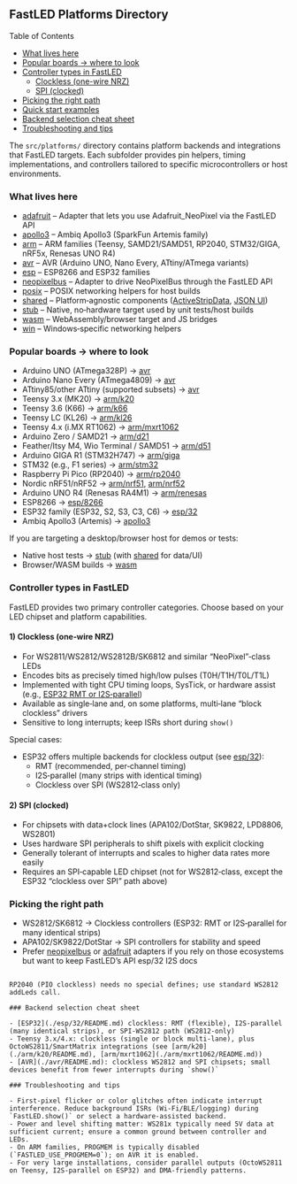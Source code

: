 ## FastLED Platforms Directory

Table of Contents
- [What lives here](#what-lives-here)
- [Popular boards → where to look](#popular-boards--where-to-look)
- [Controller types in FastLED](#controller-types-in-fastled)
  - [Clockless (one-wire NRZ)](#1-clockless-onewire-nrz)
  - [SPI (clocked)](#2-spi-clocked)
- [Picking the right path](#picking-the-right-path)
- [Quick start examples](#quick-start-examples)
- [Backend selection cheat sheet](#backend-selection-cheat-sheet)
- [Troubleshooting and tips](#troubleshooting-and-tips)

The `src/platforms/` directory contains platform backends and integrations that FastLED targets. Each subfolder provides pin helpers, timing implementations, and controllers tailored to specific microcontrollers or host environments.

### What lives here

- [adafruit](./adafruit/README.md) – Adapter that lets you use Adafruit_NeoPixel via the FastLED API
- [apollo3](./apollo3/README.md) – Ambiq Apollo3 (SparkFun Artemis family)
- [arm](./arm/README.md) – ARM families (Teensy, SAMD21/SAMD51, RP2040, STM32/GIGA, nRF5x, Renesas UNO R4)
- [avr](./avr/README.md) – AVR (Arduino UNO, Nano Every, ATtiny/ATmega variants)
- [esp](./esp/README.md) – ESP8266 and ESP32 families
- [neopixelbus](./neopixelbus/README.md) – Adapter to drive NeoPixelBus through the FastLED API
- [posix](./posix/README.md) – POSIX networking helpers for host builds
- [shared](./shared/README.md) – Platform‑agnostic components ([ActiveStripData](./shared/README.md), [JSON UI](./shared/ui/json/readme.md))
- [stub](./stub/README.md) – Native, no‑hardware target used by unit tests/host builds
- [wasm](./wasm/README.md) – WebAssembly/browser target and JS bridges
- [win](./win/README.md) – Windows‑specific networking helpers

### Popular boards → where to look

- Arduino UNO (ATmega328P) → [avr](./avr/README.md)
- Arduino Nano Every (ATmega4809) → [avr](./avr/README.md)
- ATtiny85/other ATtiny (supported subsets) → [avr](./avr/README.md)
- Teensy 3.x (MK20) → [arm/k20](./arm/k20/README.md)
- Teensy 3.6 (K66) → [arm/k66](./arm/k66/README.md)
- Teensy LC (KL26) → [arm/kl26](./arm/kl26/README.md)
- Teensy 4.x (i.MX RT1062) → [arm/mxrt1062](./arm/mxrt1062/README.md)
- Arduino Zero / SAMD21 → [arm/d21](./arm/d21/README.md)
- Feather/Itsy M4, Wio Terminal / SAMD51 → [arm/d51](./arm/d51/README.md)
- Arduino GIGA R1 (STM32H747) → [arm/giga](./arm/giga/README.md)
- STM32 (e.g., F1 series) → [arm/stm32](./arm/stm32/README.md)
- Raspberry Pi Pico (RP2040) → [arm/rp2040](./arm/rp2040/README.md)
- Nordic nRF51/nRF52 → [arm/nrf51](./arm/nrf51/README.md), [arm/nrf52](./arm/nrf52/README.md)
- Arduino UNO R4 (Renesas RA4M1) → [arm/renesas](./arm/renesas/README.md)
- ESP8266 → [esp/8266](./esp/8266/README.md)
- ESP32 family (ESP32, S2, S3, C3, C6) → [esp/32](./esp/32/README.md)
- Ambiq Apollo3 (Artemis) → [apollo3](./apollo3/README.md)

If you are targeting a desktop/browser host for demos or tests:
- Native host tests → [stub](./stub/README.md) (with [shared](./shared/README.md) for data/UI)
- Browser/WASM builds → [wasm](./wasm/README.md)

### Controller types in FastLED

FastLED provides two primary controller categories. Choose based on your LED chipset and platform capabilities.

#### 1) Clockless (one‑wire NRZ)

- For WS2811/WS2812/WS2812B/SK6812 and similar “NeoPixel”‑class LEDs
- Encodes bits as precisely timed high/low pulses (T0H/T1H/T0L/T1L)
- Implemented with tight CPU timing loops, SysTick, or hardware assist (e.g., [ESP32 RMT or I2S‑parallel](./esp/32/README.md))
- Available as single‑lane and, on some platforms, multi‑lane “block clockless” drivers
- Sensitive to long interrupts; keep ISRs short during `show()`

Special cases:
- ESP32 offers multiple backends for clockless output (see [esp/32](./esp/32/README.md)):
  - RMT (recommended, per‑channel timing)
  - I2S‑parallel (many strips with identical timing)
  - Clockless over SPI (WS2812‑class only)

#### 2) SPI (clocked)

- For chipsets with data+clock lines (APA102/DotStar, SK9822, LPD8806, WS2801)
- Uses hardware SPI peripherals to shift pixels with explicit clocking
- Generally tolerant of interrupts and scales to higher data rates more easily
- Requires an SPI‑capable LED chipset (not for WS2812‑class, except the ESP32 “clockless over SPI” path above)

### Picking the right path

- WS2812/SK6812 → Clockless controllers (ESP32: RMT or I2S‑parallel for many identical strips)
- APA102/SK9822/DotStar → SPI controllers for stability and speed
- Prefer [neopixelbus](./neopixelbus/README.md) or [adafruit](./adafruit/README.md) adapters if you rely on those ecosystems but want to keep FastLED’s API
 esp/32 I2S docs
```

RP2040 (PIO clockless) needs no special defines; use standard WS2812 addLeds call.

### Backend selection cheat sheet

- [ESP32](./esp/32/README.md) clockless: RMT (flexible), I2S‑parallel (many identical strips), or SPI‑WS2812 path (WS2812‑only)
- Teensy 3.x/4.x: clockless (single or block multi‑lane), plus OctoWS2811/SmartMatrix integrations (see [arm/k20](./arm/k20/README.md), [arm/mxrt1062](./arm/mxrt1062/README.md))
- [AVR](./avr/README.md): clockless WS2812 and SPI chipsets; small devices benefit from fewer interrupts during `show()`

### Troubleshooting and tips

- First‑pixel flicker or color glitches often indicate interrupt interference. Reduce background ISRs (Wi‑Fi/BLE/logging) during `FastLED.show()` or select a hardware‑assisted backend.
- Power and level shifting matter: WS281x typically need 5V data at sufficient current; ensure a common ground between controller and LEDs.
- On ARM families, PROGMEM is typically disabled (`FASTLED_USE_PROGMEM=0`); on AVR it is enabled.
- For very large installations, consider parallel outputs (OctoWS2811 on Teensy, I2S‑parallel on ESP32) and DMA‑friendly patterns.
